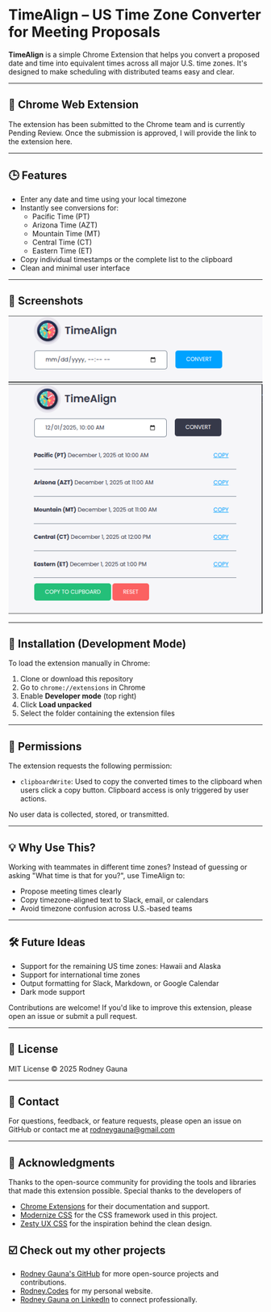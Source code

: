 # TimeAlign – US Time Zone Converter for Meeting Proposals

**TimeAlign** is a simple Chrome Extension that helps you convert a proposed date and time into equivalent times across all major U.S. time zones. It's designed to make scheduling with distributed teams easy and clear.

---

## 📅 Chrome Web Extension

The extension has been submitted to the Chrome team and is currently Pending Review. Once the submission is approved, I will provide the link to the extension here.

---

## 🕒 Features

- Enter any date and time using your local timezone
- Instantly see conversions for:
  - Pacific Time (PT)
  - Arizona Time (AZT)
  - Mountain Time (MT)
  - Central Time (CT)
  - Eastern Time (ET)
- Copy individual timestamps or the complete list to the clipboard
- Clean and minimal user interface

---

## 📸 Screenshots

![TimeAlign Screenshot - Launch](screenshots/TimeAlign_01.png)
![TimeAlign Screenshot - Converted Times](screenshots/TimeAlign_02.png)

---

## 🚀 Installation (Development Mode)

To load the extension manually in Chrome:

1. Clone or download this repository
2. Go to `chrome://extensions` in Chrome
3. Enable **Developer mode** (top right)
4. Click **Load unpacked**
5. Select the folder containing the extension files

---

## 🔐 Permissions

The extension requests the following permission:

- `clipboardWrite`: Used to copy the converted times to the clipboard when users click a copy button. Clipboard access is only triggered by user actions.

No user data is collected, stored, or transmitted.

---

## 💡 Why Use This?

Working with teammates in different time zones? Instead of guessing or asking "What time is that for you?", use TimeAlign to:

- Propose meeting times clearly
- Copy timezone-aligned text to Slack, email, or calendars
- Avoid timezone confusion across U.S.-based teams

---

## 🛠️ Future Ideas

- Support for the remaining US time zones: Hawaii and Alaska
- Support for international time zones
- Output formatting for Slack, Markdown, or Google Calendar
- Dark mode support

Contributions are welcome! If you'd like to improve this extension, please open an issue or submit a pull request.

---

## 📃 License

MIT License
© 2025 Rodney Gauna

---

## 📧 Contact

For questions, feedback, or feature requests, please open an issue on GitHub or contact me at <rodneygauna@gmail.com>

---

## 🥇 Acknowledgments

Thanks to the open-source community for providing the tools and libraries that made this extension possible. Special thanks to the developers of

- [Chrome Extensions](https://developer.chrome.com/docs/extensions/mv3/getstarted/) for their documentation and support.
- [Modernize CSS](https://necolas.github.io/normalize.css/) for the CSS framework used in this project.
- [Zesty UX CSS](http://zestyux.com/) for the inspiration behind the clean design.

## ☑️ Check out my other projects

- [Rodney Gauna's GitHub](https://github.com/rodneygauna) for more open-source projects and contributions.
- [Rodney.Codes](http://rodney.codes) for my personal website.
- [Rodney Gauna on LinkedIn](https://www.linkedin.com/in/rodneygauna) to connect professionally.
